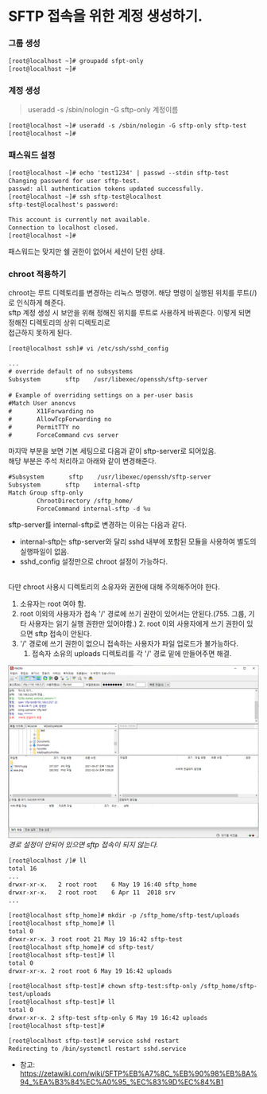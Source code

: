 # SFTP 접속을 위한 계정 생성하기.

### 그룹 생성
```shell
[root@localhost ~]# groupadd sfpt-only
[root@localhost ~]# 
```

### 계정 생성
> useradd -s /sbin/nologin -G sftp-only 계정이름

```shell
[root@localhost ~]# useradd -s /sbin/nologin -G sftp-only sftp-test
[root@localhost ~]#
```

### 패스워드 설정

```shell
[root@localhost ~]# echo 'test1234' | passwd --stdin sftp-test
Changing password for user sftp-test.
passwd: all authentication tokens updated successfully.
[root@localhost ~]# ssh sftp-test@localhost
sftp-test@localhost's password: 
```

```shell
This account is currently not available.
Connection to localhost closed.
[root@localhost ~]# 
```
패스워드는 맞지만 쉘 권한이 없어서 세션이 닫힌 상태.

### chroot 적용하기
chroot는 루트 디렉토리를 변경하는 리눅스 명령어. 해당 명령이 실행된 위치를 루트(/)로 인식하게 해준다.\
sftp 계정 생성 시 보안을 위해 정해진 위치를 루트로 사용하게 바꿔준다. 이렇게 되면 정해진 디렉토리의 상위 디렉토리로\
접근하지 못하게 된다.

```shell
[root@localhost ssh]# vi /etc/ssh/sshd_config 
```

```shell
...
# override default of no subsystems
Subsystem       sftp    /usr/libexec/openssh/sftp-server

# Example of overriding settings on a per-user basis
#Match User anoncvs
#       X11Forwarding no
#       AllowTcpForwarding no
#       PermitTTY no
#       ForceCommand cvs server
```
마지막 부분을 보면 기본 세팅으로 다음과 같이 sftp-server로 되어있음.\
해당 부분은 주석 처리하고 아래와 같이 변경해준다.

```shell
#Subsystem       sftp    /usr/libexec/openssh/sftp-server
Subsystem       sftp    internal-sftp
Match Group sftp-only
        ChrootDirectory /sftp_home/
        ForceCommand internal-sftp -d %u
```

sftp-server를 internal-sftp로 변경하는 이유는 다음과 같다.
* internal-sftp는 sftp-server와 달리 sshd 내부에 포함된 모듈을 사용하여 별도의 실행파일이 없음.
* sshd_config 설정만으로 chroot 설정이 가능하다.

\
다만 chroot 사용시 디렉토리의 소유자와 권한에 대해 주의해주어야 한다.
1. 소유자는 root 여야 함.
2. root 이외의 사용자가 접속 '/' 경로에 쓰기 권한이 있어서는 안된다.(755. 그룹, 기타 사용자는 읽기 실행 권한만 있어야함.)
   2. root 이외 사용자에게 쓰기 권한이 있으면 sftp 접속이 안된다.
3. '/' 경로에 쓰기 권한이 없으니 접속하는 사용자가 파일 업로드가 불가능하다. 
   1. 접속자 소유의 uploads 디렉토리를 각 '/' 경로 밑에 만들어주면 해결.

![no_connection](./images/sftp_no_connection.png)
*경로 설정이 안되어 있으면 sftp 접속이 되지 않는다.*

```shell
[root@localhost /]# ll
total 16
...
drwxr-xr-x.   2 root root    6 May 19 16:40 sftp_home
drwxr-xr-x.   2 root root    6 Apr 11  2018 srv
...
```
```shell
[root@localhost sftp_home]# mkdir -p /sftp_home/sftp-test/uploads
[root@localhost sftp_home]# ll
total 0
drwxr-xr-x. 3 root root 21 May 19 16:42 sftp-test
[root@localhost sftp_home]# cd sftp-test/
[root@localhost sftp-test]# ll
total 0
drwxr-xr-x. 2 root root 6 May 19 16:42 uploads
```

```shell
[root@localhost sftp-test]# chown sftp-test:sftp-only /sftp_home/sftp-test/uploads
[root@localhost sftp-test]# ll
total 0
drwxr-xr-x. 2 sftp-test sftp-only 6 May 19 16:42 uploads
[root@localhost sftp-test]#
```

```shell
[root@localhost sftp-test]# service sshd restart
Redirecting to /bin/systemctl restart sshd.service
```


* 참고: https://zetawiki.com/wiki/SFTP%EB%A7%8C_%EB%90%98%EB%8A%94_%EA%B3%84%EC%A0%95_%EC%83%9D%EC%84%B1